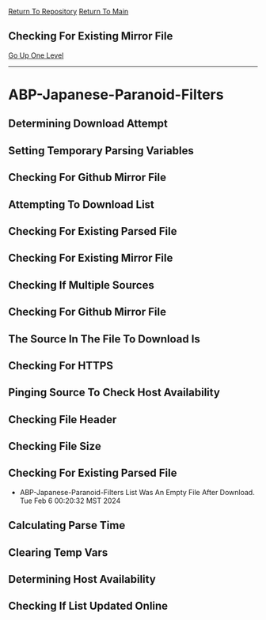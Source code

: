 [Return To Repository](https://github.com/DigitalWarrior/piholeparser/)
[Return To Main](https://github.com/DigitalWarrior/piholeparser/blob/master/RecentRunLogs/Mainlog.md)
## Checking For Existing Mirror File
[Go Up One Level](https://github.com/DigitalWarrior/piholeparser/blob/master/RecentRunLogs/TopLevelScripts/30-Processing-External-Blacklists.md)
____________________________________
# ABP-Japanese-Paranoid-Filters
## Determining Download Attempt
## Setting Temporary Parsing Variables
## Checking For Github Mirror File
## Attempting To Download List
## Checking For Existing Parsed File
## Checking For Existing Mirror File
## Checking If Multiple Sources
## Checking For Github Mirror File
## The Source In The File To Download Is
## Checking For HTTPS
## Pinging Source To Check Host Availability
## Checking File Header
## Checking File Size
## Checking For Existing Parsed File
* ABP-Japanese-Paranoid-Filters List Was An Empty File After Download. Tue Feb  6 00:20:32 MST 2024
## Calculating Parse Time
## Clearing Temp Vars
## Determining Host Availability
## Checking If List Updated Online
